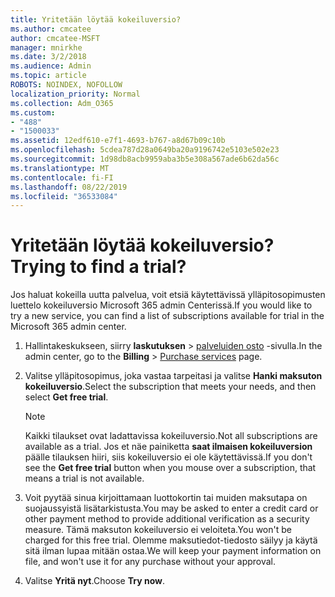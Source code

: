 ```yaml
---
title: Yritetään löytää kokeiluversio?
ms.author: cmcatee
author: cmcatee-MSFT
manager: mnirkhe
ms.date: 3/2/2018
ms.audience: Admin
ms.topic: article
ROBOTS: NOINDEX, NOFOLLOW
localization_priority: Normal
ms.collection: Adm_O365
ms.custom:
- "488"
- "1500033"
ms.assetid: 12edf610-e7f1-4693-b767-a8d67b09c10b
ms.openlocfilehash: 5cdea787d28a0649ba20a9196742e5103e502e23
ms.sourcegitcommit: 1d98db8acb9959aba3b5e308a567ade6b62da56c
ms.translationtype: MT
ms.contentlocale: fi-FI
ms.lasthandoff: 08/22/2019
ms.locfileid: "36533084"
---
```

# <a name="trying-to-find-a-trial"></a><span data-ttu-id="66e11-102">Yritetään löytää kokeiluversio?</span><span class="sxs-lookup"><span data-stu-id="66e11-102">Trying to find a trial?</span></span>

<span data-ttu-id="66e11-103">Jos haluat kokeilla uutta palvelua, voit etsiä käytettävissä ylläpitosopimusten luettelo kokeiluversio Microsoft 365 admin Centerissä.</span><span class="sxs-lookup"><span data-stu-id="66e11-103">If you would like to try a new service, you can find a list of subscriptions available for trial in the Microsoft 365 admin center.</span></span>
  
1. <span data-ttu-id="66e11-104">Hallintakeskukseen, siirry **laskutuksen** \> [palveluiden osto](https://go.microsoft.com/fwlink/p/?linkid=868433) -sivulla.</span><span class="sxs-lookup"><span data-stu-id="66e11-104">In the admin center, go to the **Billing** \> [Purchase services](https://go.microsoft.com/fwlink/p/?linkid=868433) page.</span></span>

2. <span data-ttu-id="66e11-105">Valitse ylläpitosopimus, joka vastaa tarpeitasi ja valitse **Hanki maksuton kokeiluversio**.</span><span class="sxs-lookup"><span data-stu-id="66e11-105">Select the subscription that meets your needs, and then select  **Get free trial**.</span></span>

    > [!NOTE]
    > <span data-ttu-id="66e11-106">Kaikki tilaukset ovat ladattavissa kokeiluversio.</span><span class="sxs-lookup"><span data-stu-id="66e11-106">Not all subscriptions are available as a trial.</span></span> <span data-ttu-id="66e11-107">Jos et näe painiketta **saat ilmaisen kokeiluversion** päälle tilauksen hiiri, siis kokeiluversio ei ole käytettävissä.</span><span class="sxs-lookup"><span data-stu-id="66e11-107">If you don't see the **Get free trial** button when you mouse over a subscription, that means a trial is not available.</span></span>
  
3. <span data-ttu-id="66e11-108">Voit pyytää sinua kirjoittamaan luottokortin tai muiden maksutapa on suojaussyistä lisätarkistusta.</span><span class="sxs-lookup"><span data-stu-id="66e11-108">You may be asked to enter a credit card or other payment method to provide additional verification as a security measure.</span></span> <span data-ttu-id="66e11-109">Tämä maksuton kokeiluversio ei veloiteta.</span><span class="sxs-lookup"><span data-stu-id="66e11-109">You won't be charged for this free trial.</span></span> <span data-ttu-id="66e11-110">Olemme maksutiedot-tiedosto säilyy ja käytä sitä ilman lupaa mitään ostaa.</span><span class="sxs-lookup"><span data-stu-id="66e11-110">We will keep your payment information on file, and won't use it for any purchase without your approval.</span></span>

4. <span data-ttu-id="66e11-111">Valitse **Yritä nyt**.</span><span class="sxs-lookup"><span data-stu-id="66e11-111">Choose **Try now**.</span></span>